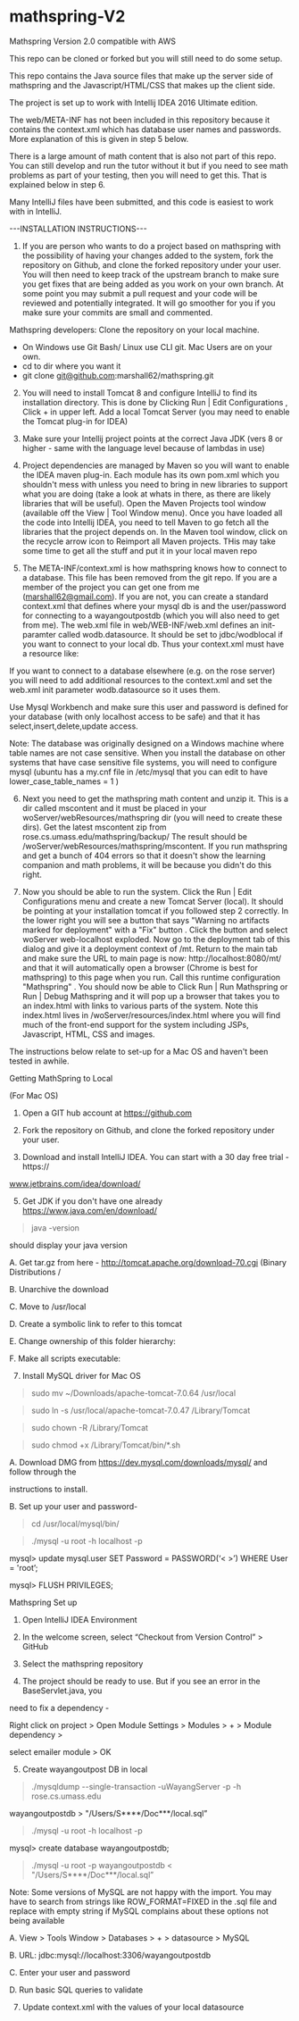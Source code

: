 # mathspring-V2

Mathspring Version 2.0 compatible with AWS

This repo can be cloned or forked but you will still need to do some setup.

This repo contains the Java source files that make up the server side of mathspring and the Javascript/HTML/CSS
that makes up the client side.

The project is set up to work with Intellij IDEA 2016 Ultimate edition.

The web/META-INF has not been included in this repository because it contains
the context.xml which has database user names and passwords.  More explanation of
this is given in step 5 below.

There is a large amount of math content that is also not part of this repo.  You can still develop and run the tutor
without it but if you need to see math problems as part of your testing, then you will need to get this.
That is explained below in step 6.

Many IntelliJ files have been submitted, and this code is easiest to work with in IntelliJ.

---INSTALLATION INSTRUCTIONS---

1. If you are person who wants to do a project based on mathspring with the possibility of having your
changes added to the system, fork the repository on Github, and clone the forked repository under your user.
You will then need to keep track of the upstream branch to make sure you get 
fixes that are being added as you work on your own branch.  At some point you
may submit a pull request and your code will be reviewed and potentially integrated.
It will go smoother for you if you make sure your commits are small and commented.

Mathspring developers: Clone the repository on your local machine.
   - On Windows use Git Bash/  Linux use CLI git.  Mac Users are on your own.
   - cd to dir where you want it
   - git clone git@github.com:marshall62/mathspring.git


2. You will need to install Tomcat 8 and configure IntelliJ to find its installation directory.
This is done by Clicking Run | Edit Configurations , Click + in upper left.
Add a local Tomcat Server (you may need to enable the Tomcat plug-in for IDEA)

3.  Make sure your Intellij project points at the correct Java JDK 
(vers 8 or higher - same with the language level because of lambdas in use)

4.  Project dependencies are managed by Maven so you will want to enable the IDEA
maven plug-in.  Each module has its own pom.xml which you shouldn't mess with unless you
need to bring in new libraries to support what you are doing (take a look at
whats in there, as there are likely libraries that will be useful).  Open the Maven Projects
tool window (available off the View | Tool Window menu).   Once you have loaded all
the code into Intellij IDEA, you need to tell Maven to go fetch all the libraries
that the project depends on.   In the Maven tool window, click on the recycle
arrow icon to Reimport all Maven projects.   THis may take some time to get all the
stuff and put it in your local maven repo 

5. The META-INF/context.xml is how mathspring knows how to connect to a database.  This
file has been removed from the git repo.   If you are a member of the project
you can get one from me (marshall62@gmail.com).   If you are not, you
can create a standard context.xml that defines where your mysql db
is and the user/password for connecting to a wayangoutpostdb (which
you will also need to get from me).   The web.xml file in web/WEB-INF/web.xml
defines an init-paramter called wodb.datasource.  It should be set to
jdbc/wodblocal if you want to connect to your local db.   Thus your context.xml
must have a resource like:

<Resource name="jdbc/wodblocal" type="javax.sql.DataSource"
            auth="Container" description="Mysql database for Mathforum"
            maxActive="100" maxIdle="30" maxWait="10000" username="MyDBUser"
            password="MyDBPassword" removeAbandoned="true" removeAbandonedTimeout="60"
            logAbandoned="true"  testWhileIdle="true"
            testOnBorrow="true"
            testOnReturn="true"
            timeBetweenEvictionRunMillis="600000"
            numTestsPerEvictionRun="10"
            validationQuery="SELECT 1"
            driverClassName="com.mysql.jdbc.Driver"
            url="jdbc:mysql://localhost/wayangoutpostdb?autoReconnect=true" />

If you want to connect to a database elsewhere (e.g. on the rose server) you will
need to add additional resources to the context.xml and set the web.xml init parameter wodb.datasource so it uses
them.

Use Mysql Workbench and make sure this user and password is defined for your database (with only localhost access to be safe) and that
it has select,insert,delete,update access.


Note:  The database was originally designed on a Windows machine where table names
are not case sensitive.   When you install the database on other systems that
have case sensitive file systems, you will need to configure mysql (ubuntu has a 
my.cnf file in /etc/mysql that you can edit  to have lower_case_table_names = 1 )


6. Next you need to get the mathspring math content and unzip it.  This is a dir
called mscontent and it must be placed in your woServer/webResources/mathspring dir (you will need 
to create these dirs).
Get the latest mscontent zip from rose.cs.umass.edu/mathspring/backup/
The result should be /woServer/webResources/mathspring/mscontent.  If you run 
mathspring and get a bunch of 404 errors so that it doesn't show the learning companion
and math problems, it will be because you didn't do this right.

7.  Now you should be able to run the system.  Click the Run | Edit Configurations
menu and create a new Tomcat Server (local).  It should be pointing at your 
installation tomcat if you followed step 2 correctly.  In the lower right
you will see a button that says "Warning no artifacts marked for deployment" with a 
"Fix" button .  Click the button and select woServer web-localhost exploded.
Now go to the deployment tab of this dialog and give it a deployment context
of /mt.  Return to the main tab and make sure the URL to main page is now:
http://localhost:8080/mt/  and that it will automatically open a browser (Chrome is best
for mathspring) to this page when you run.   Call this runtime configuration "Mathspring"
.  You should now be able to Click Run | Run Mathspring or Run | Debug Mathspring
and it will pop up a browser that takes you to an index.html with links
to various parts of the system.  Note this index.html lives in /woServer/resources/index.html
where you will find much of the front-end support for the system including JSPs, Javascript,
HTML, CSS and images.



The instructions below relate to set-up for a Mac OS and haven't been tested
in awhile.  

Getting MathSpring to Local

(For Mac OS)

1. Open a GIT hub account at https://github.com

2. Fork the repository on Github, and clone the forked repository under your user.

4. Download and install IntelliJ IDEA. You can start with a 30 day free trial - https://

www.jetbrains.com/idea/download/

5. Get JDK if you don't have one already https://www.java.com/en/download/

> java -version

should display your java version

A. Get tar.gz from here - http://tomcat.apache.org/download-70.cgi (Binary Distributions /

B. Unarchive the download

C. Move to /usr/local

D. Create a symbolic link to refer to this tomcat

E. Change ownership of this folder hierarchy:

F. Make all scripts executable:

7. Install MySQL driver for Mac OS

> sudo mv ~/Downloads/apache-tomcat-7.0.64 /usr/local

> sudo ln -s /usr/local/apache-tomcat-7.0.47 /Library/Tomcat

> sudo chown -R <username> /Library/Tomcat

> sudo chmod +x /Library/Tomcat/bin/*.sh

A. Download DMG from https://dev.mysql.com/downloads/mysql/ and follow through the

instructions to install.

B. Set up your user and password-

> cd /usr/local/mysql/bin/

> ./mysql -u root -h localhost -p

mysql> update mysql.user SET Password = PASSWORD(‘< >’) WHERE User = 'root’;

mysql> FLUSH PRIVILEGES;

Mathspring Set up

1. Open IntelliJ IDEA Environment

2. In the welcome screen, select “Checkout from Version Control” > GitHub

3. Select the mathspring repository

4. The project should be ready to use. But if you see an error in the BaseServlet.java, you

need to fix a dependency -

Right click on project > Open Module Settings > Modules > + > Module dependency >

select emailer module > OK

5. Create wayangoutpost DB in local

> ./mysqldump --single-transaction -uWayangServer -p -h rose.cs.umass.edu

wayangoutpostdb > "/Users/S****/Doc***/local.sql”

> ./mysql -u root -h localhost -p

mysql> create database wayangoutpostdb;

> ./mysql -u root -p wayangoutpostdb < "/Users/S****/Doc***/local.sql”


Note: Some versions of MySQL are not happy with the import.  You may 
have to search from strings like ROW_FORMAT=FIXED in the .sql file and replace
with empty string if MySQL complains about these options not being available

A. View > Tools Window > Databases > + > datasource > MySQL

B. URL: jdbc:mysql://localhost:3306/wayangoutpostdb

C. Enter your user and password

D. Run basic SQL queries to validate

7. Update context.xml with the values of your local datasource
